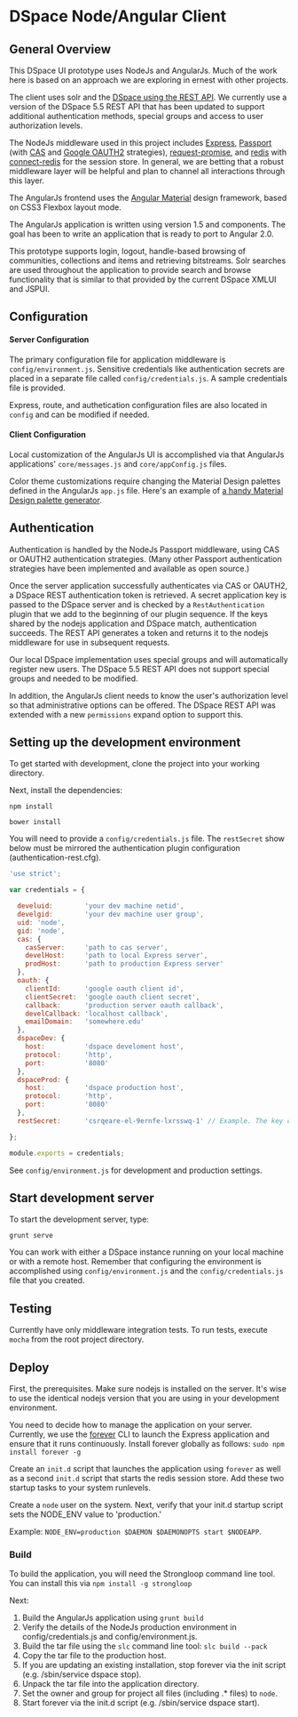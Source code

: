 #  DSpace Node/Angular Client


## General Overview

This DSpace UI prototype uses NodeJs and AngularJs. Much of the work here is based on an approach we are exploring in ernest with other projects. 

The client uses solr and the [DSpace using the REST API](https://wiki.duraspace.org/display/DSDOC5x/REST+API "DSpace using the REST API").  We currently use a version of the DSpace 5.5 REST API that has been updated to support additional authentication methods, special groups and access to user authorization levels.

The NodeJs middleware used in this project includes [Express](http://expressjs.com/ "Express"), [Passport](https://github.com/jaredhanson/passport "Passport") (with [CAS](https://github.com/sadne/passport-cas "CAS") and [Google OAUTH2](https://github.com/jaredhanson/passport-google-oauth "Google OAUTH2") strategies), [request-promise](https://www.npmjs.com/package/request-promise "request-promise"), and [redis](https://www.npmjs.com/package/redis "redis") with [connect-redis](https://github.com/tj/connect-redis "connect-redis") for the session store. In general, we are betting that a robust middleware layer will be helpful and plan to channel all interactions through this layer.  

The AngularJs frontend uses the [Angular Material](https://material.angularjs.org/latest/) design framework, based on CSS3 Flexbox layout mode.

The AngularJs application is written using version 1.5 and components. The goal has been to write an application that is ready to port to Angular 2.0.

This prototype supports login, logout, handle-based browsing of communities, collections and items and retrieving bitstreams.  Solr searches are used throughout the application to provide search and browse functionality that is similar to that provided by the current DSpace XMLUI and JSPUI. 


## Configuration

#### Server Configuration

The primary configuration file for application middleware is `config/environment.js`.  Sensitive credentials like authentication secrets are placed in a separate file called `config/credentials.js`.  A sample credentials file is provided.

Express, route, and authetication configuration files are also located in `config` and can be modified if needed.


#### Client Configuration

Local customization of the AngularJs UI is accomplished via that AngularJs applications' `core/messages.js` and `core/appConfig.js` files.  

Color theme customizations require changing the Material Design palettes defined in the AngularJs `app.js` file.  Here's an example of [a handy Material Design palette generator](http://mcg.mbitson.com/#/).


## Authentication

Authentication is handled by the NodeJs Passport middleware, using CAS or OAUTH2 authentication strategies.  (Many other Passport authentication strategies have been implemented and available as open source.) 

Once the server application successfully authenticates via CAS or OAUTH2, a DSpace REST authentication token is retrieved.  A secret application key is passed to the DSpace server and is checked by a `RestAuthentication` plugin that we add to the beginning of our plugin sequence.  If the keys shared by the nodejs application and DSpace match, authentication succeeds.  The REST API generates a token and returns it to the nodejs middleware for use in subsequent requests.

Our local DSpace implementation uses special groups and will automatically register new users. The DSpace 5.5 REST API does not support special groups and needed to be modified.  
  
In addition, the AngularJs client needs to know the user's authorization level so that administrative options can be offered.  The DSpace REST API was extended with a new `permissions` expand option to support this.


## Setting up the development environment

To get started with development, clone the project into your working directory.


Next, install the dependencies:

    npm install

    bower install

You will need to provide a `config/credentials.js` file.  The `restSecret` show below must be mirrored the authentication plugin configuration (authentication-rest.cfg).
 
 
```javascript
'use strict';

var credentials = {

  develuid:        'your dev machine netid',
  develgid:        'your dev machine user group',
  uid: 'node',
  gid: 'node',
  cas: {
    casServer:     'path to cas server',
    develHost:     'path to local Express server',
    prodHost:      'path to production Express server'
  },
  oauth: {
    clientId:      'google oauth client id',
    clientSecret:  'google oauth client secret',
    callback:      'production server oauth callback',
    develCallback: 'localhost callback',
    emailDomain:   'somewhere.edu'
  },
  dspaceDev: {
    host:          'dspace develoment host',
    protocol:      'http',
    port:          '8080'
  },
  dspaceProd: {
    host:          'dspace production host',
    protocol:      'http',
    port:          '8080'
  },
  restSecret:      'csrqeare-el-9ernfe-lxrsswq-1' // Example. The key can be any length,and must match the value authentication-rest.cfg

};

module.exports = credentials;
```
  
See `config/environment.js` for development and production settings.


## Start development server

To start the development server, type:
 
 `grunt serve`
 
You can work with either a DSpace instance running on your local machine or with a remote host. Remember that configuring the environment is accomplished using `config/environment.js` and the `config/credentials.js` file that you created.  


## Testing

Currently have only middleware integration tests.  To run tests, execute `mocha` from the root project directory.


## Deploy

First, the prerequisites. Make sure nodejs is installed on the server. It's wise to use the identical nodejs version that you are using in your development environment.

You need to decide how to manage the application on your server. Currently, we use the [forever](https://github.com/foreverjs/forever "forever") CLI to launch the Express application and ensure that it runs continuously. Install forever globally as follows:
`sudo npm install forever -g `

Create an `init.d` script that launches the application using `forever` as well as a second `init.d` script that starts the redis session store. Add these two startup tasks to your system runlevels.

Create a `node` user on the system. Next, verify that your init.d startup script sets the NODE_ENV value to 'production.' 

Example: `NODE_ENV=production $DAEMON $DAEMONOPTS start $NODEAPP`.

### Build

To build the application, you will need the Strongloop command line tool.  You can install this via `npm install -g strongloop`

Next:

1. Build the AngularJs application using `grunt build`
2. Verify the details of the NodeJs production environment in config/credentials.js and config/environment.js.
3. Build the tar file using the `slc` command line tool: `slc build --pack`
4. Copy the tar file to the production host.
5. If you are updating an existing installation, stop forever via the init script (e.g. /sbin/service dspace stop).
6. Unpack the tar file into the application directory.
5. Set the owner and group for project all files (including .* files) to `node`.
6. Start forever via the init.d script (e.g. /sbin/service dspace start).
